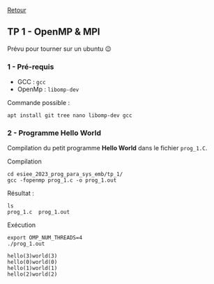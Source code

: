 [Retour](../../)

## TP 1 - OpenMP & MPI

Prévu pour tourner sur un ubuntu 😉

### 1 - Pré-requis

- GCC : `gcc`
- OpenMp : `libomp-dev`

Commande possible :

```
apt install git tree nano libomp-dev gcc
```

### 2 - Programme Hello World

Compilation du petit programme **Hello World** dans le fichier `prog_1.C`.

Compilation

```
cd esiee_2023_prog_para_sys_emb/tp_1/
gcc -fopenmp prog_1.c -o prog_1.out
```

Résultat :

```
ls
prog_1.c  prog_1.out
```

Exécution

```
export OMP_NUM_THREADS=4
./prog_1.out

hello(3)world(3) 
hello(0)world(0) 
hello(1)world(1) 
hello(2)world(2) 
```